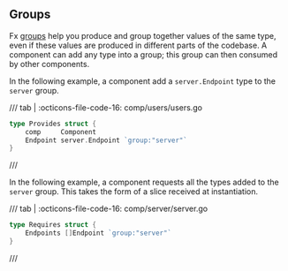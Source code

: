 <!-- # Common patterns

TODO: A page documenting common pattern:

* Groups
* Optional
* Enable/Disable state
* ... -->

## Groups

Fx [groups](https://pkg.go.dev/go.uber.org/fx#hdr-Value_Groups) help you produce and group together values of the same type, even if these values are produced in different parts of the codebase. A component can add any type into a group; this group can then consumed by other components.

In the following example, a component add a `server.Endpoint` type to the `server` group.

/// tab | :octicons-file-code-16: comp/users/users.go
```go
type Provides struct {
    comp     Component
    Endpoint server.Endpoint `group:"server"`
}
```
///

In the following example, a component requests all the types added to the `server` group. This takes the form of a slice received at
instantiation.

/// tab | :octicons-file-code-16: comp/server/server.go
```go
type Requires struct {
    Endpoints []Endpoint `group:"server"`
}
```
///
